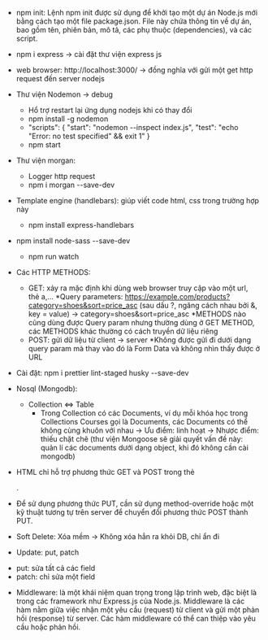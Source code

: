 - npm init: Lệnh npm init được sử dụng để khởi tạo một dự án Node.js mới bằng cách tạo một file package.json. File này chứa thông tin về dự án, bao gồm tên, phiên bản, mô tả, các phụ thuộc (dependencies), và các script.

- npm i express -> cài đặt thư viện express js

- web browser: http://localhost:3000/
  -> đồng nghĩa với gửi một get http request đến server nodejs

- Thư viện Nodemon -> debug
  - Hổ trợ restart lại ứng dụng nodejs khi có thay đổi
  - npm install -g nodemon
  - "scripts": {
    "start": "nodemon --inspect index.js",
    "test": "echo \"Error: no test specified\" && exit 1"
    }
  - npm start

- Thư viện morgan:
  + Logger http request 
  + npm i morgan --save-dev

- Template engine (handlebars): giúp viết code html, css trong trường hợp này
  + npm install express-handlebars

- npm install node-sass --save-dev
  + npm run watch

- Các HTTP METHODS:
  + GET: xảy ra mặc định khi dùng web browser truy cập vào một url, thẻ a,... 
    *Query parameters: https://example.com/products?category=shoes&sort=price_asc (sau dấu ?, ngăng cách nhau bởi &, key = value)
    -> category=shoes&sort=price_asc
    *METHODS nào cũng dùng được Query param nhưng thường dùng ở GET METHOD, các METHODS khác thường có cách truyền dữ liệu riêng
  + POST: gửi dữ liệu từ client -> server
    *Không được gửi đi dưới dạng query param mà thay vào đó là Form Data và không nhìn thấy được ở URL

- Cài đặt: npm i prettier lint-staged husky --save-dev
- Nosql (Mongodb):
  + Collection <=> Table
    * Trong Collection có các Documents, ví dụ mỗi khóa học trong Collections Courses gọi là Documents, các Documents có thể không cùng khuôn với nhau
    -> Ưu điểm: linh hoạt
    -> Nhược điểm: thiếu chặt chẽ (thư viện Mongoose sẽ giải quyết vấn đề này: quản lí các documents dưới dạng object, khi đó không cần cài mongodb)
- HTML chỉ hỗ trợ phương thức GET và POST trong thẻ <form>.
- Để sử dụng phương thức PUT, cần sử dụng method-override hoặc một kỹ thuật tương tự trên server để chuyển đổi phương thức POST thành PUT.

- Soft Delete: Xóa mềm -> Không xóa hẳn ra khỏi DB, chỉ ẩn đi

- Update: put, patch
+ put: sửa tất cả các field
+ patch: chỉ sửa một field

- Middleware: là một khái niệm quan trọng trong lập trình web, đặc biệt là trong các framework như Express.js của Node.js. Middleware là các hàm nằm giữa việc nhận một yêu cầu (request) từ client và gửi một phản hồi (response) từ server. Các hàm middleware có thể can thiệp vào yêu cầu hoặc phản hồi.

